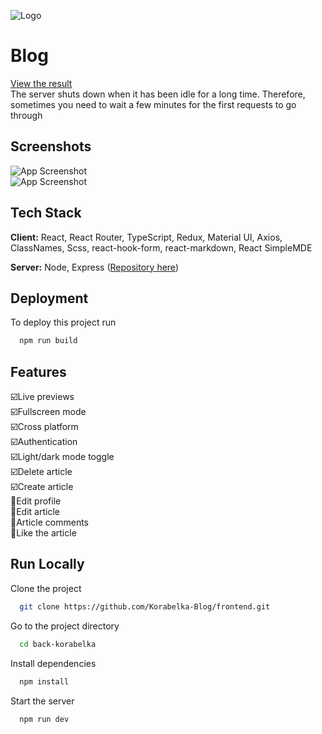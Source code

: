 
![Logo](https://avatars.githubusercontent.com/u/145220708?s=200&v=4)


# Blog



[View the result](https://tangerine-salmiakki-6b6eff.netlify.app/)    
The server shuts down when it has been idle for a long time. Therefore, sometimes you need to wait a few minutes for the first requests to go through

## Screenshots

![App Screenshot](https://sun9-26.userapi.com/impg/ok_fMVZb_DRA9keNgldcGk2cU8eDh42ubW4vzg/Ow5u3BZHiDM.jpg?size=1920x956&quality=96&sign=82f3730500bfbedc04abdfa9ae66d3b3&type=album)  
![App Screenshot](https://sun9-37.userapi.com/impg/Z0xTS6xsDWGg1Ipg738HcdNBk7KOD9ezmKoYvA/o45994aIlbA.jpg?size=1903x956&quality=96&sign=6f39c7de7eee9b01a4ba3197f011c3f2&type=album)


## Tech Stack

**Client:** React, React Router, TypeScript, Redux, Material UI, Axios, ClassNames, Scss, react-hook-form, react-markdown, React SimpleMDE

**Server:** Node, Express ([Repository here](https://github.com/OfLORIAnO/back-korabelka))

 
## Deployment

To deploy this project run

```bash
  npm run build
```


## Features

☑️Live previews  
☑️Fullscreen mode  
☑️Cross platform  
☑️Authentication  
☑️Light/dark mode toggle  
☑️Delete article  
☑️Сreate article  
🔲Edit profile   
🔲Edit article  
🔲Article comments  
🔲Like the article  
## Run Locally

Clone the project

```bash
  git clone https://github.com/Korabelka-Blog/frontend.git
```

Go to the project directory

```bash
  cd back-korabelka
```

Install dependencies

```bash
  npm install
```

Start the server

```bash
  npm run dev
```

